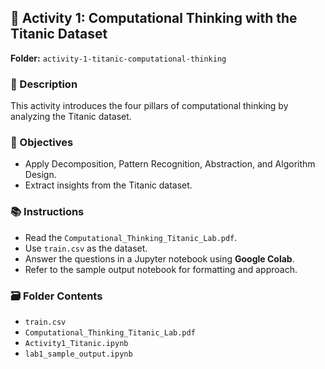 ## 📁 Activity 1: Computational Thinking with the Titanic Dataset

**Folder:** `activity-1-titanic-computational-thinking`

### 📌 Description
This activity introduces the four pillars of computational thinking by analyzing the Titanic dataset.

### 🎯 Objectives
- Apply Decomposition, Pattern Recognition, Abstraction, and Algorithm Design.
- Extract insights from the Titanic dataset.

### 📚 Instructions
- Read the `Computational_Thinking_Titanic_Lab.pdf`.
- Use `train.csv` as the dataset.
- Answer the questions in a Jupyter notebook using **Google Colab**.
- Refer to the sample output notebook for formatting and approach.

### 🗃️ Folder Contents
- `train.csv`
- `Computational_Thinking_Titanic_Lab.pdf`
- `Activity1_Titanic.ipynb`
- `lab1_sample_output.ipynb`
